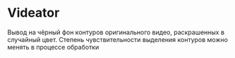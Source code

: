 # Videator

Вывод на чёрный фон контуров оригинального видео, раскрашенных в случайный цвет. Степень чувствительности выделения контуров можно менять в процессе обработки

